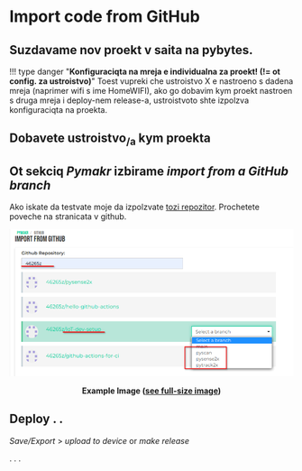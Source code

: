 # Import code from GitHub

## Suzdavame nov proekt v saita na pybytes.


!!! type danger "**Konfiguraciqta na mreja e individualna za proekt! (!= ot config. za ustroistvo)**"
    Toest vupreki che ustroistvo X e nastroeno s dadena mreja (naprimer wifi s ime HomeWIFI), ako go dobavim kym proekt nastroen s druga mreja i deploy-nem release-a, ustroistvoto shte izpolzva konfiguraciqta na proekta.


## Dobavete ustroistvo<sub>/a</sub> kym proekta



## Ot sekciq _Pymakr_ izbirame _import from a GitHub branch_ 

Ako iskate da testvate moje da izpolzvate [tozi repozitor](https://github.com/46265z/IoT-dev-setup). Prochetete poveche na stranicata v github.

**<p style="text-align: center;"> ![import-from-vcs.png](assets/images/import-from-vcs.png) </p>** **<p style="text-align: center;"> Example Image (<a href="../assets/images/import-from-vcs.png">see full-size image</a>) </p>**



## Deploy . . 

_Save/Export_ > _upload to device_ or _make release_

. . .
